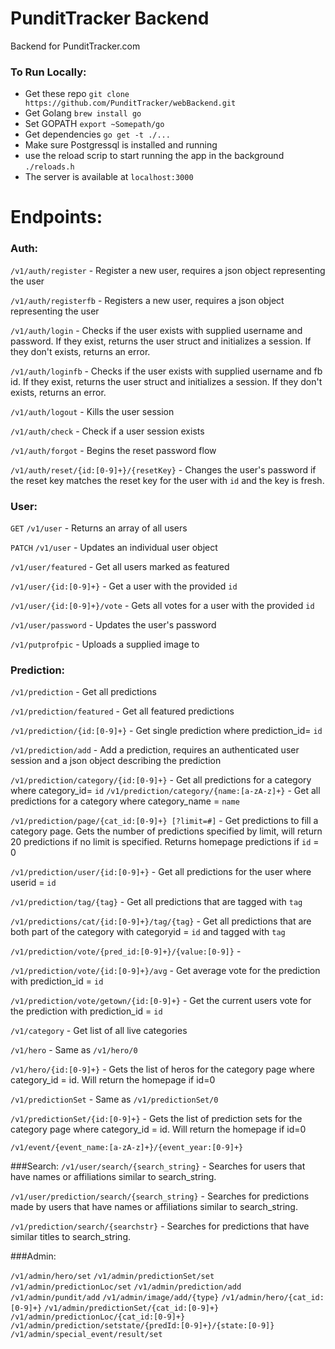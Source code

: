 PunditTracker Backend
=================

Backend for PunditTracker.com

###  To Run Locally:

- Get these repo `git clone https://github.com/PunditTracker/webBackend.git`
- Get Golang `brew install go`
- Set GOPATH `export ~Somepath/go`
- Get dependencies `go get -t ./...`
- Make sure Postgressql is installed and running
- use the reload scrip to start running the app in the background `./reloads.h`
- The server is available at `localhost:3000`



Endpoints:
=================
### Auth:
`/v1/auth/register` - Register a new user, requires a json object representing the user

`/v1/auth/registerfb` - Registers a new user, requires a json object representing the user

`/v1/auth/login` - Checks if the user exists with supplied username and password.  If they exist, returns the user struct and initializes a session.  If they don't exists, returns an error.

`/v1/auth/loginfb` - Checks if the user exists with supplied username and fb id.  If they exist, returns the user struct and initializes a session.  If they don't exists, returns an error.

`/v1/auth/logout` - Kills the user session

`/v1/auth/check` - Check if a user session exists

`/v1/auth/forgot` - Begins the reset password flow

`/v1/auth/reset/{id:[0-9]+}/{resetKey}` - Changes the user's password if the reset key matches the reset key for the user with `id` and the key is fresh.

### User:
`GET` `/v1/user` - Returns an array of all users

`PATCH` `/v1/user` - Updates an individual user object

`/v1/user/featured` - Get all users marked as featured

`/v1/user/{id:[0-9]+}` - Get a user with the provided `id`

`/v1/user/{id:[0-9]+}/vote` - Gets all votes for a user with the provided 
`id`

`/v1/user/password` - Updates the user's password

`/v1/putprofpic` - Uploads a supplied image to 

### Prediction: 
`/v1/prediction` - Get all predictions

`/v1/prediction/featured` - Get all featured predictions

`/v1/prediction/{id:[0-9]+}` - Get single prediction where prediction_id= `id`

`/v1/prediction/add` - Add a prediction, requires an authenticated user session and a json object describing the prediction

`/v1/prediction/category/{id:[0-9]+}` - Get all predictions for a category where category_id= `id`
`/v1/prediction/category/{name:[a-zA-z]+}` - Get all predictions for a category where category_name = `name`

`/v1/prediction/page/{cat_id:[0-9]+} [?limit=#]` - Get predictions to fill a category page.  Gets the number of predictions specified by limit, will return 20 predictions if no limit is specified.  Returns homepage predictions if `id` = 0

`/v1/prediction/user/{id:[0-9]+}` - Get all predictions for the user where userid = `id`

`/v1/prediction/tag/{tag}` - Get all predictions that are tagged with `tag`

`/v1/predictions/cat/{id:[0-9]+}/tag/{tag}` - Get all predictions that are both part of the category with categoryid = `id` and tagged with `tag`

`/v1/prediction/vote/{pred_id:[0-9]+}/{value:[0-9]}` - 

`/v1/prediction/vote/{id:[0-9]+}/avg` - Get average vote for the prediction with prediction_id = `id`

`/v1/prediction/vote/getown/{id:[0-9]+}` - Get the current users vote for the prediction with prediction_id = `id`

`/v1/category` - Get list of all live categories

`/v1/hero` - Same as `/v1/hero/0`

`/v1/hero/{id:[0-9]+}` - Gets the list of heros for the category page where category_id = id.  Will return the homepage if id=0

`/v1/predictionSet` - Same as `/v1/predictionSet/0`

`/v1/predictionSet/{id:[0-9]+}` - Gets the list of prediction sets for the category page where category_id = id.  Will return the homepage if id=0

`/v1/event/{event_name:[a-zA-z]+}/{event_year:[0-9]+}`


###Search:
`/v1/user/search/{search_string}` - Searches for users that have names or affiliations similar to search_string. 

`/v1/user/prediction/search/{search_string}` - Searches for predictions made by users that have names or affiliations similar to search_string. 

`/v1/prediction/search/{searchstr}` - Searches for predictions that have similar titles to search_string.

###Admin:

`/v1/admin/hero/set`
`/v1/admin/predictionSet/set`
`/v1/admin/predictionLoc/set`
`/v1/admin/prediction/add`
`/v1/admin/pundit/add`
`/v1/admin/image/add/{type}`
`/v1/admin/hero/{cat_id:[0-9]+}`
`/v1/admin/predictionSet/{cat_id:[0-9]+}`
`/v1/admin/predictionLoc/{cat_id:[0-9]+}`
`/v1/admin/prediction/setstate/{predId:[0-9]+}/{state:[0-9]}`
`/v1/admin/special_event/result/set`